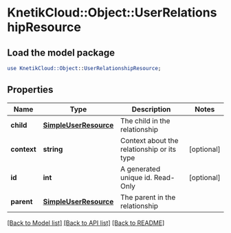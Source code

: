 # KnetikCloud::Object::UserRelationshipResource

## Load the model package
```perl
use KnetikCloud::Object::UserRelationshipResource;
```

## Properties
Name | Type | Description | Notes
------------ | ------------- | ------------- | -------------
**child** | [**SimpleUserResource**](SimpleUserResource.md) | The child in the relationship | 
**context** | **string** | Context about the relationship or its type | [optional] 
**id** | **int** | A generated unique id. Read-Only | [optional] 
**parent** | [**SimpleUserResource**](SimpleUserResource.md) | The parent in the relationship | 

[[Back to Model list]](../README.md#documentation-for-models) [[Back to API list]](../README.md#documentation-for-api-endpoints) [[Back to README]](../README.md)


